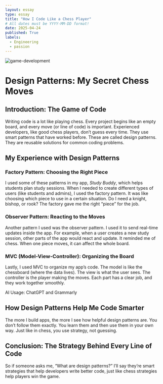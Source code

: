```yaml
---
layout: essay
type: essay
title: "How I Code Like a Chess Player"
# All dates must be YYYY-MM-DD format!
date: 2025-04-24
published: True
labels:
  - Engineering
  - passion
---
```


![game-development](https://github.com/user-attachments/assets/17864de9-0e6c-4c12-a4d6-f28fbf6d3354)


# Design Patterns: My Secret Chess Moves

## Introduction: The Game of Code
Writing code is a lot like playing chess. Every project begins like an empty board, and every move (or line of code) is important. Experienced developers, like good chess players, don’t guess every time. They use smart patterns that have worked before. These are called design patterns. They are reusable solutions for common coding problems.

## My Experience with Design Patterns

### Factory Pattern: Choosing the Right Piece
I used some of these patterns in my app, *Study Buddy*, which helps students plan study sessions. When I needed to create different types of users (like students and admins), I used the factory pattern. It was like choosing which piece to use in a certain situation. Do I need a knight, bishop, or rook? The factory gave me the right “piece” for the job.

### Observer Pattern: Reacting to the Moves
Another pattern I used was the observer pattern. I used it to send real-time updates inside the app. For example, when a user creates a new study session, other parts of the app would react and update. It reminded me of chess. When one piece moves, it can affect the whole board.

### MVC (Model-View-Controller): Organizing the Board
Lastly, I used MVC to organize my app’s code. The model is like the chessboard (where the data lives). The view is what the user sees. The controller is the player making the moves. Each part has a clear job, and they work together smoothly.

AI Usage: ChatGPT and Grammarly
## How Design Patterns Help Me Code Smarter
The more I build apps, the more I see how helpful design patterns are. You don’t follow them exactly. You learn them and then use them in your own way. Just like in chess, you use strategy, not guessing.

## Conclusion: The Strategy Behind Every Line of Code
So if someone asks me, “What are design patterns?” I’ll say they’re smart strategies that help developers write better code, just like chess strategies help players win the game.

